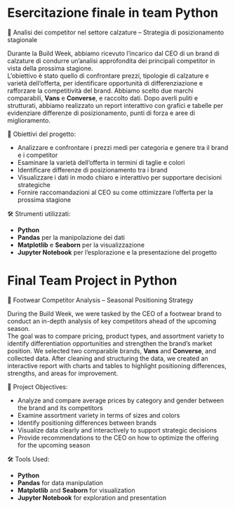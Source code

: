 # Esercitazione finale in team Python

👟 Analisi dei competitor nel settore calzature – Strategia di posizionamento stagionale

Durante la Build Week, abbiamo ricevuto l’incarico dal CEO di un brand di calzature di condurre un’analisi approfondita dei principali competitor in vista della prossima stagione.  
L’obiettivo è stato quello di confrontare prezzi, tipologie di calzature e varietà dell’offerta, per identificare opportunità di differenziazione e rafforzare la competitività del brand.
Abbiamo scelto due marchi comparabili, **Vans** e **Converse**, e raccolto dati. Dopo averli puliti e strutturati, abbiamo realizzato un report interattivo con grafici e tabelle per evidenziare differenze di posizionamento, punti di forza e aree di miglioramento.

📌 Obiettivi del progetto:

- Analizzare e confrontare i prezzi medi per categoria e genere tra il brand e i competitor  
- Esaminare la varietà dell’offerta in termini di taglie e colori  
- Identificare differenze di posizionamento tra i brand  
- Visualizzare i dati in modo chiaro e interattivo per supportare decisioni strategiche  
- Fornire raccomandazioni al CEO su come ottimizzare l’offerta per la prossima stagione  

🛠 Strumenti utilizzati:

- **Python**  
- **Pandas** per la manipolazione dei dati  
- **Matplotlib** e **Seaborn** per la visualizzazione  
- **Jupyter Notebook** per l’esplorazione e la presentazione del progetto



# Final Team Project in Python

👟 Footwear Competitor Analysis – Seasonal Positioning Strategy

During the Build Week, we were tasked by the CEO of a footwear brand to conduct an in-depth analysis of key competitors ahead of the upcoming season.  
The goal was to compare pricing, product types, and assortment variety to identify differentiation opportunities and strengthen the brand’s market position.
We selected two comparable brands, **Vans** and **Converse**, and collected data. After cleaning and structuring the data, we created an interactive report with charts and tables to highlight positioning differences, strengths, and areas for improvement.

📌 Project Objectives:

- Analyze and compare average prices by category and gender between the brand and its competitors  
- Examine assortment variety in terms of sizes and colors  
- Identify positioning differences between brands  
- Visualize data clearly and interactively to support strategic decisions  
- Provide recommendations to the CEO on how to optimize the offering for the upcoming season  

🛠 Tools Used:

- **Python**  
- **Pandas** for data manipulation  
- **Matplotlib** and **Seaborn** for visualization  
- **Jupyter Notebook** for exploration and presentation  
